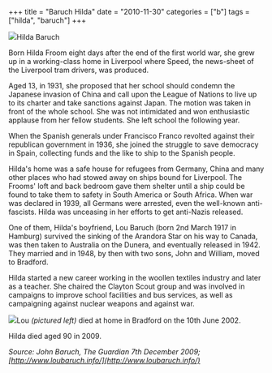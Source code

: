 +++
title = "Baruch Hilda"
date = "2010-11-30"
categories = ["b"]
tags = ["hilda", "baruch"]
+++

![](https://grahamstevenson.me.uk/wp-content/uploads/2010/11/Baruch-Hilda.jpg)Hilda Baruch

Born Hilda Froom eight days after the end of the first world war, she grew up in a working-class home in Liverpool where Speed, the news-sheet of the Liverpool tram drivers, was produced.

Aged 13, in 1931, she proposed that her school should condemn the Japanese invasion of China and call upon the League of Nations to live up to its charter and take sanctions against Japan. The motion was taken in front of the whole school. She was not intimidated and won enthusiastic applause from her fellow students. She left school the following year.

When the Spanish generals under Francisco Franco revolted against their republican government in 1936, she joined the struggle to save democracy in Spain, collecting funds and the like to ship to the Spanish people.

Hilda's home was a safe house for refugees from Germany, China and many other places who had stowed away on ships bound for Liverpool. The Frooms' loft and back bedroom gave them shelter until a ship could be found to take them to safety in South America or South Africa. When war was declared in 1939, all Germans were arrested, even the well-known anti-fascists. Hilda was unceasing in her efforts to get anti-Nazis released.

One of them, Hilda's boyfriend, Lou Baruch (born 2nd March 1917 in Hamburg) survived the sinking of the Arandora Star on his way to Canada, was then taken to Australia on the Dunera, and eventually released in 1942. They married and in 1948, by then with two sons, John and William, moved to Bradford.

Hilda started a new career working in the woollen textiles industry and later as a teacher. She chaired the Clayton Scout group and was involved in campaigns to improve school facilities and bus services, as well as campaigning against nuclear weapons and against war.

![](https://grahamstevenson.me.uk/wp-content/uploads/2010/11/baruch-lou.jpg)Lou _(pictured left)_ died at home in Bradford on the 10th June 2002.

Hilda died aged 90 in 2009.

_Source: John Baruch, The Guardian 7th December 2009; [http://www.loubaruch.info/](http://www.loubaruch.info/)_
